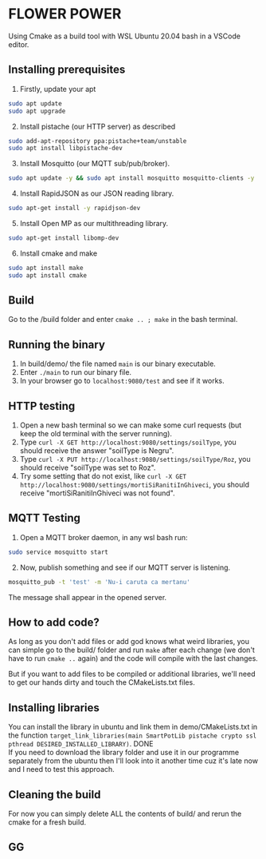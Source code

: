 # FLOWER POWER  

Using Cmake as a build tool with WSL Ubuntu 20.04 bash in a VSCode editor.  

## Installing prerequisites

1. Firstly, update your apt  

```sh
sudo apt update  
sudo apt upgrade  
```  

2. Install pistache (our HTTP server) as described  

```sh
sudo add-apt-repository ppa:pistache+team/unstable
sudo apt install libpistache-dev
```

3. Install Mosquitto (our MQTT sub/pub/broker).

```sh
sudo apt update -y && sudo apt install mosquitto mosquitto-clients -y
```

4. Install RapidJSON as our JSON reading library.  

```sh
sudo apt-get install -y rapidjson-dev
```

5. Install Open MP as our multithreading library.

```sh
sudo apt-get install libomp-dev
```

6. Install cmake and make  

```sh
sudo apt install make  
sudo apt install cmake  
```  

## Build  

Go to the /build folder and enter `cmake .. ; make` in the bash terminal.

## Running the binary

1. In build/demo/ the file named `main` is our binary executable.
2. Enter `./main` to run our binary file.
3. In your browser go to `localhost:9080/test` and see if it works.

## HTTP testing  

1. Open a new bash terminal so we can make some curl requests (but keep the old terminal with the server running).
2. Type  `curl -X GET http://localhost:9080/settings/soilType`, you should receive the answer "soilType is Negru".
3. Type `curl -X PUT http://localhost:9080/settings/soilType/Roz`, you should receive "soilType was set to Roz".
4. Try some setting that do not exist, like `curl -X GET http://localhost:9080/settings/mortiSiRanitiInGhiveci`, you should receive "mortiSiRanitiInGhiveci was not found".  

## MQTT Testing

1. Open a MQTT broker daemon, in any wsl bash run:  

```sh
sudo service mosquitto start
```

2. Now, publish something and see if our MQTT server is listening.

```sh
mosquitto_pub -t 'test' -m 'Nu-i caruta ca mertanu'
```

The message shall appear in the opened server.

## How to add code?

As long as you don't add files or add god knows what weird libraries, you can simple go to the build/ folder and run `make` after each change (we don't have to run `cmake ..` again) and the code will compile with the last changes.  

 But if you want to add files to be compiled or additional libraries, we'll need to get our hands dirty and touch the CMakeLists.txt files.

## Installing libraries  

 You can install the library in ubuntu and link them in demo/CMakeLists.txt in the function `target_link_libraries(main SmartPotLib pistache crypto ssl pthread DESIRED_INSTALLED_LIBRARY)`. DONE  
 If you need to download the library folder and use it in our programme separately from the ubuntu then I'll look into it another time cuz it's late now and I need to test this approach.

## Cleaning the build

For now you can simply delete ALL the contents of build/ and rerun the cmake for a fresh build.

## GG
